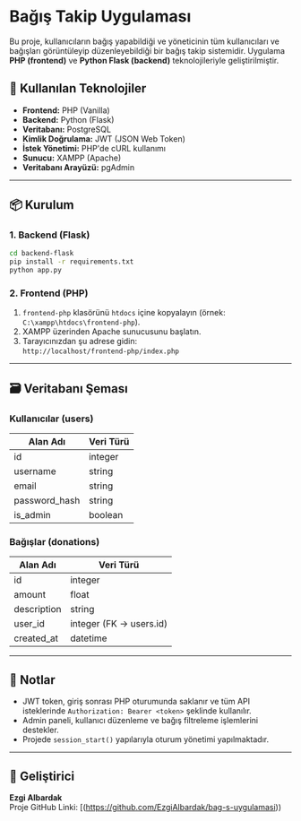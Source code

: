 # Bağış Takip Uygulaması

Bu proje, kullanıcıların bağış yapabildiği ve yöneticinin tüm kullanıcıları ve bağışları görüntüleyip düzenleyebildiği bir bağış takip sistemidir. Uygulama **PHP (frontend)** ve **Python Flask (backend)** teknolojileriyle geliştirilmiştir.

## 🔧 Kullanılan Teknolojiler

- **Frontend:** PHP (Vanilla)
- **Backend:** Python (Flask)
- **Veritabanı:** PostgreSQL
- **Kimlik Doğrulama:** JWT (JSON Web Token)
- **İstek Yönetimi:** PHP'de cURL kullanımı
- **Sunucu:** XAMPP (Apache)
- **Veritabanı Arayüzü:** pgAdmin

---

## 📦 Kurulum

### 1. Backend (Flask)

```bash
cd backend-flask
pip install -r requirements.txt
python app.py
```

### 2. Frontend (PHP)

1. `frontend-php` klasörünü `htdocs` içine kopyalayın (örnek: `C:\xampp\htdocs\frontend-php`).
2. XAMPP üzerinden Apache sunucusunu başlatın.
3. Tarayıcınızdan şu adrese gidin:  
   `http://localhost/frontend-php/index.php`

---

## 🗃️ Veritabanı Şeması

### Kullanıcılar (users)

| Alan Adı        | Veri Türü  |
|------------------|------------|
| id               | integer    |
| username         | string     |
| email            | string     |
| password_hash    | string     |
| is_admin         | boolean    |

### Bağışlar (donations)

| Alan Adı        | Veri Türü  |
|------------------|------------|
| id               | integer    |
| amount           | float      |
| description      | string     |
| user_id          | integer (FK → users.id) |
| created_at       | datetime   |

---

## 📌 Notlar

- JWT token, giriş sonrası PHP oturumunda saklanır ve tüm API isteklerinde `Authorization: Bearer <token>` şeklinde kullanılır.
- Admin paneli, kullanıcı düzenleme ve bağış filtreleme işlemlerini destekler.
- Projede `session_start()` yapılarıyla oturum yönetimi yapılmaktadır.

---

## 👤 Geliştirici

**Ezgi Albardak**  
Proje GitHub Linki: [(https://github.com/EzgiAlbardak/bag-s-uygulamasi))
